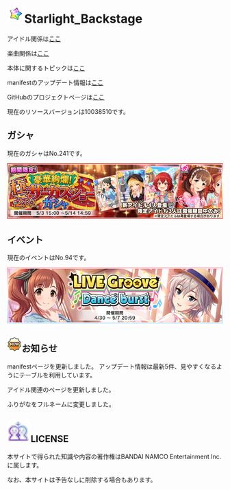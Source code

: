 # ![e](resources/jewel.png)Starlight_Backstage

アイドル関係は[ここ](chara_data/index.md)

楽曲関係は[ここ](music_data/index.md)

本体に関するトピックは[ここ](topic/index.md)

manifestのアップデート情報は[ここ](update/index.md)

GitHubのプロジェクトページは[ここ](https://github.com/Starlight-backstage/Starlight_Backstage)

現在のリソースバージョンは10038510です。

## ガシャ

現在のガシャはNo.241です。

![g](resources/gacha.png)

## イベント

現在のイベントはNo.94です。

![e](resources/event.png)

## ![n](resources/new.png)お知らせ

manifestページを更新しました。
アップデート情報は最新5件、見やすくなるようにテーブルを利用しています。

アイドル関連のページを更新しました。

ふりがなをフルネームに変更しました。

## ![l](resources/mem.png)LICENSE

本サイトで得られた知識や内容の著作権はBANDAI NAMCO Entertainment Inc.に属します。

なお、本サイトは予告なしに削除する場合もあります。
